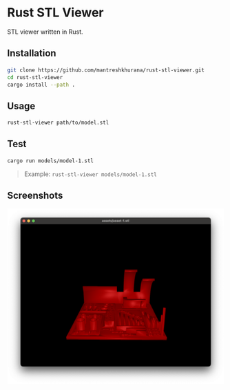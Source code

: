 # Rust STL Viewer

STL viewer written in Rust.

## Installation

```bash
git clone https://github.com/mantreshkhurana/rust-stl-viewer.git
cd rust-stl-viewer
cargo install --path .
```

## Usage

```bash
rust-stl-viewer path/to/model.stl
```

## Test

```bash
cargo run models/model-1.stl 
```

> Example: `rust-stl-viewer models/model-1.stl`

## Screenshots

![Screenshot](./screenshots/screenshot-1.png)
